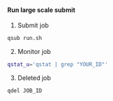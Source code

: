 #### Run large scale submit  

1. Submit job  

```bash
qsub run.sh
```  

2. Monitor job  

```bash
qstat_u='qstat | grep "YOUR_ID"'  
```  


3. Deleted job  

```bash
qdel JOB_ID
```  


